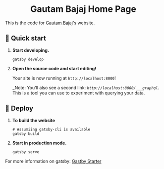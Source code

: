 <h1 align="center">
  Gautam Bajaj Home Page
</h1>

This is the code for [Gautam Bajaj](https://gautambajaj.com)'s website.

## 🚀 Quick start

1.  **Start developing.**

    ```shell
    gatsby develop
    ```

2.  **Open the source code and start editing!**

    Your site is now running at `http://localhost:8000`!

    _Note: You'll also see a second link: _`http://localhost:8000/___graphql`_. This is a tool you can use to experiment with querying your data.

## 💫 Deploy

1.  **To build the website**

    ```shell
    # Assumiing gatsby-cli is available
    gatsby build
    ```

2.  **Start in production mode.**

    ```shell
    gatsby serve
    ```

For more information on gatsby: [Gastby Starter](https://github.com/gatsbyjs/gatsby-starter-default)
